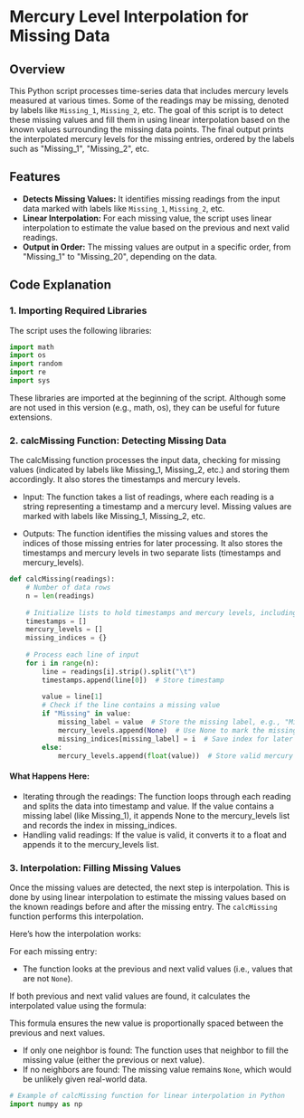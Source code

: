 # Mercury Level Interpolation for Missing Data

## Overview

This Python script processes time-series data that includes mercury levels measured at various times. Some of the readings may be missing, denoted by labels like `Missing_1`, `Missing_2`, etc. The goal of this script is to detect these missing values and fill them in using linear interpolation based on the known values surrounding the missing data points. The final output prints the interpolated mercury levels for the missing entries, ordered by the labels such as "Missing_1", "Missing_2", etc.

## Features

- **Detects Missing Values:** It identifies missing readings from the input data marked with labels like `Missing_1`, `Missing_2`, etc.
- **Linear Interpolation:** For each missing value, the script uses linear interpolation to estimate the value based on the previous and next valid readings.
- **Output in Order:** The missing values are output in a specific order, from "Missing_1" to "Missing_20", depending on the data.

## Code Explanation

### 1. Importing Required Libraries
The script uses the following libraries:
```python
import math
import os
import random
import re
import sys
```


These libraries are imported at the beginning of the script. Although some are not used in this version
(e.g., math, os), they can be useful for future extensions.

### 2. calcMissing Function: Detecting Missing Data

The calcMissing function processes the input data, checking for missing values (indicated by labels like Missing_1, Missing_2, etc.) and storing them accordingly. It also stores the timestamps and mercury levels.

- Input: The function takes a list of readings, where each reading is a string representing a timestamp and a mercury level. Missing values are marked with labels like Missing_1, Missing_2, etc.

- Outputs: The function identifies the missing values and stores the indices of those missing entries for later processing. It also stores the timestamps and mercury levels in two separate lists (timestamps and mercury_levels).

```python
def calcMissing(readings):
    # Number of data rows
    n = len(readings)
    
    # Initialize lists to hold timestamps and mercury levels, including missing entries
    timestamps = []
    mercury_levels = []
    missing_indices = {}
    
    # Process each line of input
    for i in range(n):
        line = readings[i].strip().split("\t")
        timestamps.append(line[0])  # Store timestamp
        
        value = line[1]
        # Check if the line contains a missing value
        if "Missing" in value:
            missing_label = value  # Store the missing label, e.g., "Missing_1"
            mercury_levels.append(None)  # Use None to mark the missing value
            missing_indices[missing_label] = i  # Save index for later
        else:
            mercury_levels.append(float(value))  # Store valid mercury level as float
```
#### What Happens Here:
- Iterating through the readings: The function loops through each reading and splits the data into timestamp and value. If the value contains a missing label (like Missing_1), it appends None to the mercury_levels list and records the index in missing_indices.
- Handling valid readings: If the value is valid, it converts it to a float and appends it to the mercury_levels list.

### 3. Interpolation: Filling Missing Values

Once the missing values are detected, the next step is interpolation. This is done by using linear interpolation to estimate the missing values based on the known readings before and after the missing entry. The `calcMissing` function performs this interpolation.

Here’s how the interpolation works:

For each missing entry:
- The function looks at the previous and next valid values (i.e., values that are not `None`).

If both previous and next valid values are found, it calculates the interpolated value using the formula:



This formula ensures the new value is proportionally spaced between the previous and next values.

- If only one neighbor is found: The function uses that neighbor to fill the missing value (either the previous or next value).
- If no neighbors are found: The missing value remains `None`, which would be unlikely given real-world data.

```python
# Example of calcMissing function for linear interpolation in Python
import numpy as np
















